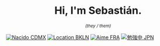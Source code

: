 <h1 align=center> Hi, I'm Sebastián.</h1>

<p align=center> <sub> <em> (they / them) </em> </sub> </p>


[![Nacido CDMX](https://img.shields.io/badge/Nacido-CDMX-%23006341)](https://www.flagcolorcodes.com/mexico)
[![Location BKLN](https://img.shields.io/badge/Location-BKLN-%23FF6600)](https://www.flagcolorcodes.com/new-york)
[![Aime FRA](https://img.shields.io/badge/Aime-FRA-002654)](https://www.flagcolorcodes.com/france)
[![勉強中 JPN](https://img.shields.io/badge/%E5%8B%89%E5%BC%B7%E4%B8%AD-JPN-BC002D)](https://www.flagcolorcodes.com/japan)